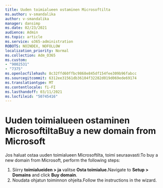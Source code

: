 ```yaml
---
title: Uuden toimialueen ostaminen Microsoftilta
ms.author: v-smandalika
author: v-smandalika
manager: dansimp
ms.date: 02/23/2021
audience: Admin
ms.topic: article
ms.service: o365-administration
ROBOTS: NOINDEX, NOFOLLOW
localization_priority: Normal
ms.collection: Adm_O365
ms.custom:
- "9002531"
- "7375"
ms.openlocfilehash: 8c32ffd60ffbc9868e845df154fee309b96fabcc
ms.sourcegitcommit: 6312ee31561db36104f32282d019d069ede69174
ms.translationtype: MT
ms.contentlocale: fi-FI
ms.lasthandoff: 03/11/2021
ms.locfileid: "50745416"
---
```

# <a name="buy-a-new-domain-from-microsoft"></a><span data-ttu-id="8ddc7-102">Uuden toimialueen ostaminen Microsoftilta</span><span class="sxs-lookup"><span data-stu-id="8ddc7-102">Buy a new domain from Microsoft</span></span>

<span data-ttu-id="8ddc7-103">Jos haluat ostaa uuden toimialueen Microsoftilta, toimi seuraavasti:</span><span class="sxs-lookup"><span data-stu-id="8ddc7-103">To buy a new domain from Microsoft, perform the following steps:</span></span>

1. <span data-ttu-id="8ddc7-104">Siirry **toimialueiden > ja** valitse **Osta toimialue.**</span><span class="sxs-lookup"><span data-stu-id="8ddc7-104">Navigate to **Setup > Domains** and click **Buy domain**.</span></span> 
2. <span data-ttu-id="8ddc7-105">Noudata ohjatun toiminnon ohjeita.</span><span class="sxs-lookup"><span data-stu-id="8ddc7-105">Follow the instructions in the wizard.</span></span>